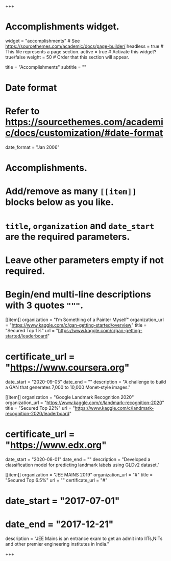 +++
# Accomplishments widget.
widget = "accomplishments"  # See https://sourcethemes.com/academic/docs/page-builder/
headless = true  # This file represents a page section.
active = true  # Activate this widget? true/false
weight = 50  # Order that this section will appear.

title = "Accomplish&shy;ments"
subtitle = ""

# Date format
#   Refer to https://sourcethemes.com/academic/docs/customization/#date-format
date_format = "Jan 2006"

# Accomplishments.
#   Add/remove as many `[[item]]` blocks below as you like.
#   `title`, `organization` and `date_start` are the required parameters.
#   Leave other parameters empty if not required.
#   Begin/end multi-line descriptions with 3 quotes `"""`.

[[item]]
  organization = "I’m Something of a Painter Myself"
  organization_url = "https://www.kaggle.com/c/gan-getting-started/overview"
  title = "Secured Top 1%"
  url = "https://www.kaggle.com/c/gan-getting-started/leaderboard"
  # certificate_url = "https://www.coursera.org"
  date_start = "2020-09-05"
  date_end = ""
  description = "A challenge to build a GAN that generates 7,000 to 10,000 Monet-style images."

[[item]]
  organization = "Google Landmark Recognition 2020"
  organization_url = "https://www.kaggle.com/c/landmark-recognition-2020"
  title = "Secured Top 22%"
  url = "https://www.kaggle.com/c/landmark-recognition-2020/leaderboard"
  # certificate_url = "https://www.edx.org"
  date_start = "2020-08-01"
  date_end = ""
  description = "Developed a classification model for predicting landmark labels using GLDv2 dataset."
  
[[item]]
  organization = "JEE MAINS 2019"
  organization_url = "#"
  title = "Secured Top 6.5%"
  url = ""
  certificate_url = "#"
  # date_start = "2017-07-01" 
  # date_end = "2017-12-21" 
  description = "JEE Mains is an entrance exam to get an admit into IITs,NITs and other premier engineering institutes in India."

+++
